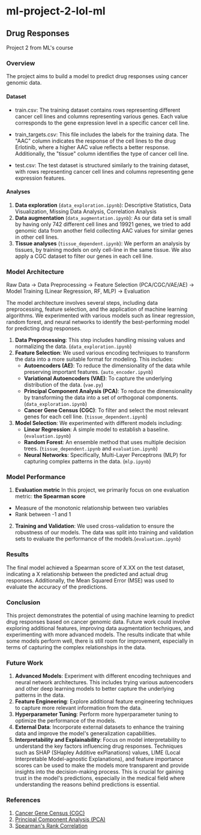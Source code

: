 # ml-project-2-lol-ml
## Drug Responses
 Project 2 from ML's course

### Overview 

The project aims to build a model to predict drug responses using cancer genomic data. 

#### Dataset 

* train.csv: The training dataset contains rows representing different cancer cell lines and columns representing various genes. Each value corresponds to the gene expression level in a specific cancer cell line.

* train_targets.csv: This file includes the labels for the training data. The "AAC" column indicates the response of the cell lines to the drug Erlotinib, where a higher AAC value reflects a better response. Additionally, the "tissue" column identifies the type of cancer cell line. 

* test.csv: The test dataset is structured similarly to the training dataset, with rows representing cancer cell lines and columns representing gene expression features. 

#### Analyses 

1. **Data exploration** (`data_exploration.ipynb`): Descriptive Statistics, Data Visualization, Missing Data Analysis, Correlation Analysis
2. **Data augmentation** (`data_augmentation.ipynb`): As our data set is small by having only 742 different cell lines and 19921 genes, we tried to add genomic data from another field collecting AAC values for similar genes in other cell lines. 
3. **Tissue analyses** (`tissue_dependent.ipynb`): We perform an analysis by tissues, by training models on only cell-line in the same tissue. We also apply a CGC dataset to filter our genes in each cell line.

### Model Architecture

Raw Data → Data Preprocessing → Feature Selection (PCA/CGC/VAE/AE) → Model Training (Linear Regression, RF, MLP) → Evaluation  

The model architecture involves several steps, including data preprocessing, feature selection, and the application of machine learning algorithms. We experimented with various models such as linear regression, random forest, and neural networks to identify the best-performing model for predicting drug responses.

1. **Data Preprocessing**: This step includes handling missing values and normalizing the data. (`data_exploration.ipynb`)
2. **Feature Selection**: We used various encoding techniques to transform the data into a more suitable format for modeling. This includes:
   - **Autoencoders (AE)**: To reduce the dimensionality of the data while preserving important features. (`auto_encoder.ipynb`)
   - **Variational Autoencoders (VAE)**: To capture the underlying distribution of the data. (`vae.py`)
   - **Principal Component Analysis (PCA)**: To reduce the dimensionality by transforming the data into a set of orthogonal components. (`data_exploration.ipynb`)
   - **Cancer Gene Census (CGC)**: To filter and select the most relevant genes for each cell line. (`tissue_dependent.ipynb`)
3. **Model Selection**: We experimented with different models including:
   - **Linear Regression**: A simple model to establish a baseline. (`evaluation.ipynb`)
   - **Random Forest**: An ensemble method that uses multiple decision trees. (`tissue_dependent.ipynb` and `evaluation.ipynb`)
   - **Neural Networks**: Specifically, Multi-Layer Perceptrons (MLP) for capturing complex patterns in the data. (`mlp.ipynb`)

### Model Performance

1. **Evaluation metric**
In this project, we primarily focus on one evaluation metric: **the Spearman score**
- Measure of the monotonic relationship between two variables
- Rank between -1 and 1 

2. **Training and Validation**: We used cross-validation to ensure the robustness of our models. The data was split into training and validation sets to evaluate the performance of the models.(`evaluation.ipynb`)

### Results

The final model achieved a Spearman score of X.XX on the test dataset, indicating a X relationship between the predicted and actual drug responses. Additionally, the Mean Squared Error (MSE) was used to evaluate the accuracy of the predictions.

### Conclusion

This project demonstrates the potential of using machine learning to predict drug responses based on cancer genomic data. Future work could involve exploring additional features, improving data augmentation techniques, and experimenting with more advanced models. The results indicate that while some models perform well, there is still room for improvement, especially in terms of capturing the complex relationships in the data.

### Future Work

1. **Advanced Models**: Experiment with different encoding techniques and neural network architectures. This includes trying various autoencoders and other deep learning models to better capture the underlying patterns in the data.
2. **Feature Engineering**: Explore additional feature engineering techniques to capture more relevant information from the data.
3. **Hyperparameter Tuning**: Perform more hyperparameter tuning to optimize the performance of the models.
4. **External Data**: Incorporate external datasets to enhance the training data and improve the model's generalization capabilities.
5. **Interpretability and Explainability**: Focus on model interpretability to understand the key factors influencing drug responses. Techniques such as SHAP (SHapley Additive exPlanations) values, LIME (Local Interpretable Model-agnostic Explanations), and feature importance scores can be used to make the models more transparent and provide insights into the decision-making process. This is crucial for gaining trust in the model's predictions, especially in the medical field where understanding the reasons behind predictions is essential.

### References

1. [Cancer Gene Census (CGC)](https://cancer.sanger.ac.uk/census)
2. [Principal Component Analysis (PCA)](https://en.wikipedia.org/wiki/Principal_component_analysis)
3. [Spearman's Rank Correlation](https://en.wikipedia.org/wiki/Spearman%27s_rank_correlation_coefficient)